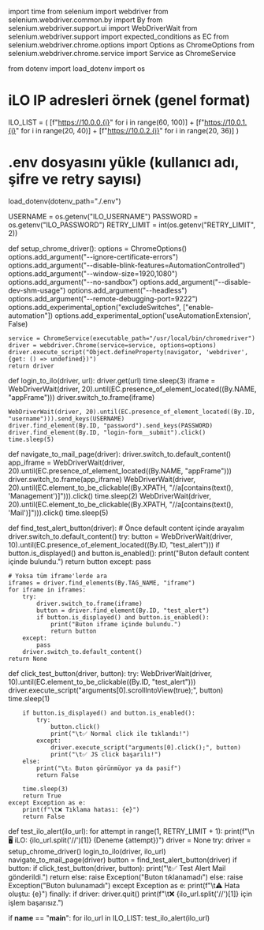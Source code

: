 import time
from selenium import webdriver
from selenium.webdriver.common.by import By
from selenium.webdriver.support.ui import WebDriverWait
from selenium.webdriver.support import expected_conditions as EC
from selenium.webdriver.chrome.options import Options as ChromeOptions
from selenium.webdriver.chrome.service import Service as ChromeService

from dotenv import load_dotenv
import os

# iLO IP adresleri örnek (genel format)
ILO_LIST = (
    [f"https://10.0.0.{i}" for i in range(60, 100)] +
    [f"https://10.0.1.{i}" for i in range(20, 40)] +
    [f"https://10.0.2.{i}" for i in range(20, 36)]
)

# .env dosyasını yükle (kullanıcı adı, şifre ve retry sayısı)
load_dotenv(dotenv_path="./.env")

USERNAME = os.getenv("ILO_USERNAME")
PASSWORD = os.getenv("ILO_PASSWORD")
RETRY_LIMIT = int(os.getenv("RETRY_LIMIT", 2))

def setup_chrome_driver():
    options = ChromeOptions()
    options.add_argument("--ignore-certificate-errors")
    options.add_argument("--disable-blink-features=AutomationControlled")
    options.add_argument("--window-size=1920,1080")
    options.add_argument("--no-sandbox")
    options.add_argument("--disable-dev-shm-usage")
    options.add_argument("--headless")
    options.add_argument("--remote-debugging-port=9222")
    options.add_experimental_option("excludeSwitches", ["enable-automation"])
    options.add_experimental_option('useAutomationExtension', False)

    service = ChromeService(executable_path="/usr/local/bin/chromedriver")
    driver = webdriver.Chrome(service=service, options=options)
    driver.execute_script("Object.defineProperty(navigator, 'webdriver', {get: () => undefined})")
    return driver

def login_to_ilo(driver, url):
    driver.get(url)
    time.sleep(3)
    iframe = WebDriverWait(driver, 20).until(EC.presence_of_element_located((By.NAME, "appFrame")))
    driver.switch_to.frame(iframe)

    WebDriverWait(driver, 20).until(EC.presence_of_element_located((By.ID, "username"))).send_keys(USERNAME)
    driver.find_element(By.ID, "password").send_keys(PASSWORD)
    driver.find_element(By.ID, "login-form__submit").click()
    time.sleep(5)

def navigate_to_mail_page(driver):
    driver.switch_to.default_content()
    app_iframe = WebDriverWait(driver, 20).until(EC.presence_of_element_located((By.NAME, "appFrame")))
    driver.switch_to.frame(app_iframe)
    WebDriverWait(driver, 20).until(EC.element_to_be_clickable((By.XPATH, "//a[contains(text(), 'Management')]"))).click()
    time.sleep(2)
    WebDriverWait(driver, 20).until(EC.element_to_be_clickable((By.XPATH, "//a[contains(text(), 'Mail')]"))).click()
    time.sleep(5)

def find_test_alert_button(driver):
    # Önce default content içinde arayalım
    driver.switch_to.default_content()
    try:
        button = WebDriverWait(driver, 10).until(EC.presence_of_element_located((By.ID, "test_alert")))
        if button.is_displayed() and button.is_enabled():
            print("Buton default content içinde bulundu.")
            return button
    except:
        pass

    # Yoksa tüm iframe'lerde ara
    iframes = driver.find_elements(By.TAG_NAME, "iframe")
    for iframe in iframes:
        try:
            driver.switch_to.frame(iframe)
            button = driver.find_element(By.ID, "test_alert")
            if button.is_displayed() and button.is_enabled():
                print("Buton iframe içinde bulundu.")
                return button
        except:
            pass
        driver.switch_to.default_content()
    return None

def click_test_button(driver, button):
    try:
        WebDriverWait(driver, 10).until(EC.element_to_be_clickable((By.ID, "test_alert")))
        driver.execute_script("arguments[0].scrollIntoView(true);", button)
        time.sleep(1)

        if button.is_displayed() and button.is_enabled():
            try:
                button.click()
                print("\t✅ Normal click ile tıklandı!")
            except:
                driver.execute_script("arguments[0].click();", button)
                print("\t✅ JS click başarılı!")
        else:
            print("\t⚠️ Buton görünmüyor ya da pasif")
            return False

        time.sleep(3)
        return True
    except Exception as e:
        print(f"\t❌ Tıklama hatası: {e}")
        return False

def test_ilo_alert(ilo_url):
    for attempt in range(1, RETRY_LIMIT + 1):
        print(f"\n🖥️  iLO: {ilo_url.split('//')[1]} (Deneme {attempt})")
        driver = None
        try:
            driver = setup_chrome_driver()
            login_to_ilo(driver, ilo_url)
            navigate_to_mail_page(driver)
            button = find_test_alert_button(driver)
            if button:
                if click_test_button(driver, button):
                    print("\t✅ Test Alert Mail gönderildi.")
                    return
                else:
                    raise Exception("Buton tıklanamadı")
            else:
                raise Exception("Buton bulunamadı")
        except Exception as e:
            print(f"\t⚠️ Hata oluştu: {e}")
        finally:
            if driver:
                driver.quit()
    print(f"\t❌ {ilo_url.split('//')[1]} için işlem başarısız.")

if __name__ == "__main__":
    for ilo_url in ILO_LIST:
        test_ilo_alert(ilo_url)
